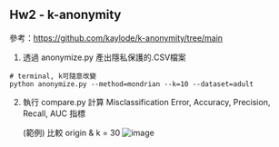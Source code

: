 ## Hw2 - k-anonymity

參考：https://github.com/kaylode/k-anonymity/tree/main

1. 透過 anonymize.py 產出隱私保護的.CSV檔案
```
# terminal, k可隨意改變
python anonymize.py --method=mondrian --k=10 --dataset=adult
```

2. 執行 compare.py 計算 Misclassification Error, Accuracy, Precision, Recall, AUC 指標

    (範例) 比較 origin & k = 30
   ![image](https://github.com/user-attachments/assets/13be1bfd-00a3-473e-b752-9d715c75ff61)

    